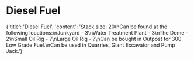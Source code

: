
# Diesel Fuel

{'title': 'Diesel Fuel', 'content': 'Stack size: 20\nCan be found at the following locations:\nJunkyard - 3\nWater Treatment Plant - 3\nThe Dome - 2\nSmall Oil Rig - ?\nLarge Oil Rig - ?\nCan be bought in Outpost for 300 Low Grade Fuel.\nCan be used in Quarries, Giant Excavator and Pump Jack.'}
